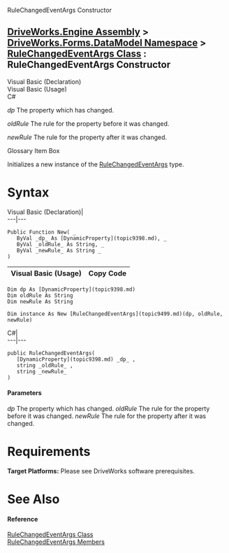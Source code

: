 RuleChangedEventArgs Constructor   
  
[DriveWorks.Engine Assembly](topic2156.md) > [DriveWorks.Forms.DataModel Namespace](topic9371.md) > [RuleChangedEventArgs Class](topic9499.md) : RuleChangedEventArgs Constructor  
---  
  
Visual Basic (Declaration)    
Visual Basic (Usage)    
C# 

_dp_
    The property which has changed.

_oldRule_
    The rule for the property before it was changed.

_newRule_
    The rule for the property after it was changed.

Glossary Item Box

Initializes a new instance of the [RuleChangedEventArgs](topic9499.md) type. 

# Syntax

Visual Basic (Declaration)|   
---|---  
      
    
    Public Function New( _
       ByVal _dp_ As [DynamicProperty](topic9398.md), _
       ByVal _oldRule_ As String, _
       ByVal _newRule_ As String _
    )  
  
Visual Basic (Usage)| Copy Code  
---|---  
      
    
    Dim dp As [DynamicProperty](topic9398.md)
    Dim oldRule As String
    Dim newRule As String
     
    Dim instance As New [RuleChangedEventArgs](topic9499.md)(dp, oldRule, newRule)  
  
C#|   
---|---  
      
    
    public RuleChangedEventArgs( 
       [DynamicProperty](topic9398.md) _dp_ ,
       string _oldRule_ ,
       string _newRule_
    )  
  
#### Parameters

 _dp_
    The property which has changed.
_oldRule_
    The rule for the property before it was changed.
_newRule_
    The rule for the property after it was changed.

# Requirements

**Target Platforms:** Please see DriveWorks software prerequisites.

# See Also

#### Reference

[RuleChangedEventArgs Class](topic9499.md)   
[RuleChangedEventArgs Members](topic9500.md)


